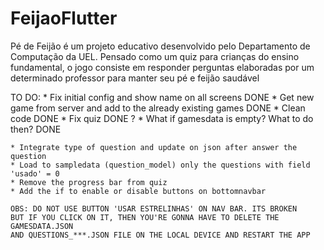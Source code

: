 # FeijaoFlutter

Pé de Feijão é um projeto educativo desenvolvido pelo Departamento de Computação da UEL. Pensado como um quiz para crianças do ensino fundamental, o jogo consiste em responder perguntas elaboradas por um determinado professor para manter seu pé e feijão saudável

TO DO:
    * Fix initial config and show name on all screens DONE
    * Get new game from server and add to the already existing games DONE
    * Clean code DONE
    * Fix quiz DONE ?
    * What if gamesdata is empty? What to do then? DONE

    * Integrate type of question and update on json after answer the question
    * Load to sampledata (question_model) only the questions with field 'usado' = 0
    * Remove the progress bar from quiz
    * Add the if to enable or disable buttons on bottomnavbar

    OBS: DO NOT USE BUTTON 'USAR ESTRELINHAS' ON NAV BAR. ITS BROKEN
    BUT IF YOU CLICK ON IT, THEN YOU'RE GONNA HAVE TO DELETE THE GAMESDATA.JSON
    AND QUESTIONS_***.JSON FILE ON THE LOCAL DEVICE AND RESTART THE APP
